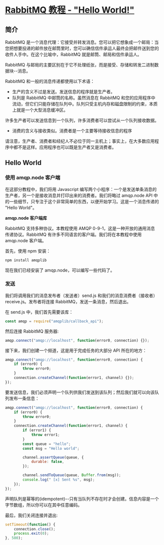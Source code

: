# [RabbitMQ 教程 - "Hello World!"](https://www.rabbitmq.com/tutorials/tutorial-one-javascript)

## 简介

RabbitMQ 是一个消息代理：它接受并转发消息。您可以把它想象成一个邮局：当您把想要投递的邮件放在邮筒里时，您可以确信信件承运人最终会把邮件送到您的收件人手中。在这个比喻中，RabbitMQ 就是邮筒、邮局和信件承运人。

RabbitMQ 与邮局的主要区别在于它不处理纸张，而是接受、存储和转发二进制数据块--消息。

RabbitMQ 和一般的消息传递都使用以下术语：

-   生产的含义不过是发送。发送信息的程序就是生产者。
-   队列是 RabbitMQ 中邮筒的名称。虽然消息在 RabbitMQ 和您的应用程序中流动，但它们只能存储在队列中。队列只受主机内存和磁盘限制的约束，本质上就是一个大型消息缓冲区。

许多生产者可以发送信息到一个队列，许多消费者可以尝试从一个队列接收数据。

-   消费的含义与接收类似。消费者是一个主要等待接收信息的程序

请注意，生产者、消费者和经纪人不必位于同一主机上；事实上，在大多数应用程序中都不是这样。应用程序也可以既是生产者又是消费者。

## Hello World

### 使用 amqp.node 客户端

在这部分教程中，我们将用 Javascript 编写两个小程序：一个是发送单条消息的生产者，另一个是接收消息并打印出来的消费者。我们将略过 amqp.node API 中的一些细节，只专注于这个非常简单的东西，以便开始学习。这是一个消息传递的 "Hello World"。

**amqp.node 客户端库**

RabbitMQ 支持多种协议。本教程使用 AMQP 0-9-1，这是一种开放的通用消息传递协议。RabbitMQ 有许多不同语言的客户端。我们将在本教程中使用 amqp.node 客户端。

首先，使用 npm 安装：

```bash
npm install amqplib
```

现在我们已经安装了 amqp.node，可以编写一些代码了。

### 发送

我们将调用我们的消息发布者（发送者）send.js 和我们的消息消费者（接收者）receive.js。发布者将连接 RabbitMQ，发送一条消息，然后退出。

在 send.js 中，我们首先需要该库：

```javascript
const amqp = require("amqplib/callback_api");
```

然后连接 RabbitMQ 服务器:

```javascript
amqp.connect("amqp://localhost", function(error0, connection) {});
```

接下来，我们创建一个频道，这是用于完成任务的大部分 API 所在的地方：

```javascript
amqp.connect("amqp://localhost", function(error0, connection) {
    if (error0) {
        throw error0;
    }
    connection.createChannel(function(error1, channel) {});
});
```

要发送信息，我们必须声明一个队列供我们发送到该队列；然后我们就可以向该队列发布一条信息：

```javascript
amqp.connect("amqp://localhost", function(error0, connection) {
    if (error0) {
        throw error0;
    }
    connection.createChannel(function(error1, channel) {
        if (error1) {
            throw error1;
        }
        const queue = "hello";
        const msg = "Hello world";

        channel.assertQueue(queue, {
            durable: false,
        });

        channel.sendToQueue(queue, Buffer.from(msg));
        console.log(" [x] Sent %s", msg);
    });
});
```

声明队列是幂等的(idempotent)--只有当队列不存在时才会创建。信息内容是一个字节数组，所以你可以在其中任意编码。

最后，我们关闭连接并退出:

```javascript
setTimeout(function() {
    connection.close();
    process.exit(0);
}, 500);
```

